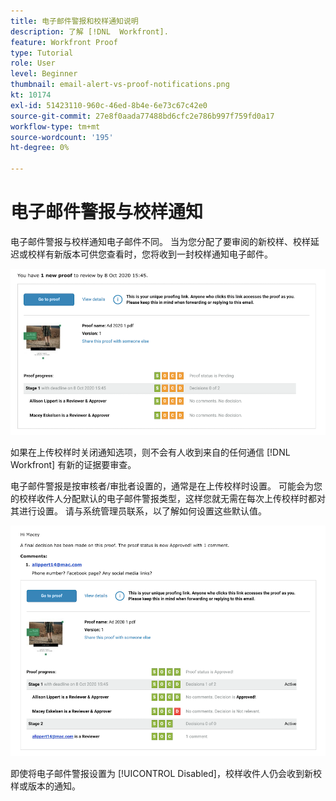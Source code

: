 ```yaml
---
title: 电子邮件警报和校样通知说明
description: 了解 [!DNL  Workfront].
feature: Workfront Proof
type: Tutorial
role: User
level: Beginner
thumbnail: email-alert-vs-proof-notifications.png
kt: 10174
exl-id: 51423110-960c-46ed-8b4e-6e73c67c42e0
source-git-commit: 27e8f0aada77488bd6cfc2e786b997f759fd0a17
workflow-type: tm+mt
source-wordcount: '195'
ht-degree: 0%

---
```


# 电子邮件警报与校样通知

电子邮件警报与校样通知电子邮件不同。 当为您分配了要审阅的新校样、校样延迟或校样有新版本可供您查看时，您将收到一封校样通知电子邮件。

![校样通知电子邮件的图像，指示有新校样可供审阅。](assets/email-alert-1.png)

如果在上传校样时关闭通知选项，则不会有人收到来自的任何通信 [!DNL Workfront] 有新的证据要审查。

电子邮件警报是按审核者/审批者设置的，通常是在上传校样时设置。 可能会为您的校样收件人分配默认的电子邮件警报类型，这样您就无需在每次上传校样时都对其进行设置。 请与系统管理员联系，以了解如何设置这些默认值。

![电子邮件警报的图像，指示已对校样做出决定，并有待审阅的评论。](assets/email-alert-2.png)

即使将电子邮件警报设置为 [!UICONTROL Disabled]，校样收件人仍会收到新校样或版本的通知。

<!--
# Learn more
* New proof email
* Late proof email
-->
